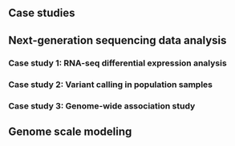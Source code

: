 ## Case studies

## Next-generation sequencing data analysis

### Case study 1:  RNA-seq differential expression analysis

### Case study 2: Variant calling in population samples

### Case study 3: Genome-wide association study

## Genome scale modeling


